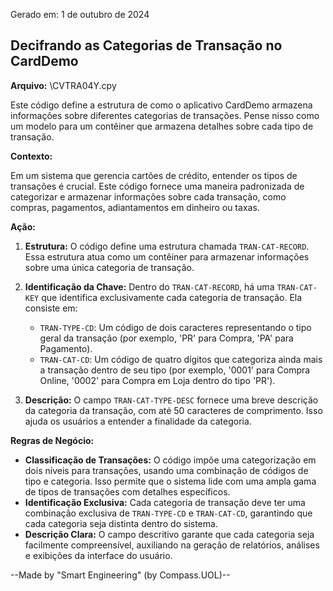 Gerado em: 1 de outubro de 2024

##  Decifrando as Categorias de Transação no CardDemo

**Arquivo:**  \CVTRA04Y.cpy

Este código define a estrutura de como o aplicativo CardDemo armazena informações sobre diferentes categorias de transações. Pense nisso como um modelo para um contêiner que armazena detalhes sobre cada tipo de transação.

**Contexto:**

Em um sistema que gerencia cartões de crédito, entender os tipos de transações é crucial. Este código fornece uma maneira padronizada de categorizar e armazenar informações sobre cada transação, como compras, pagamentos, adiantamentos em dinheiro ou taxas.

**Ação:**

1. **Estrutura:** O código define uma estrutura chamada `TRAN-CAT-RECORD`. Essa estrutura atua como um contêiner para armazenar informações sobre uma única categoria de transação.

2. **Identificação da Chave:** Dentro do `TRAN-CAT-RECORD`, há uma `TRAN-CAT-KEY` que identifica exclusivamente cada categoria de transação. Ela consiste em:
   - `TRAN-TYPE-CD`: Um código de dois caracteres representando o tipo geral da transação (por exemplo, 'PR' para Compra, 'PA' para Pagamento).
   - `TRAN-CAT-CD`: Um código de quatro dígitos que categoriza ainda mais a transação dentro de seu tipo (por exemplo, '0001' para Compra Online, '0002' para Compra em Loja dentro do tipo 'PR').

3. **Descrição:** O campo `TRAN-CAT-TYPE-DESC` fornece uma breve descrição da categoria da transação, com até 50 caracteres de comprimento. Isso ajuda os usuários a entender a finalidade da categoria.

**Regras de Negócio:**

* **Classificação de Transações:** O código impõe uma categorização em dois níveis para transações, usando uma combinação de códigos de tipo e categoria. Isso permite que o sistema lide com uma ampla gama de tipos de transações com detalhes específicos.
* **Identificação Exclusiva:** Cada categoria de transação deve ter uma combinação exclusiva de `TRAN-TYPE-CD` e `TRAN-CAT-CD`, garantindo que cada categoria seja distinta dentro do sistema.
* **Descrição Clara:** O campo descritivo garante que cada categoria seja facilmente compreensível, auxiliando na geração de relatórios, análises e exibições da interface do usuário.

--Made by "Smart Engineering" (by Compass.UOL)--